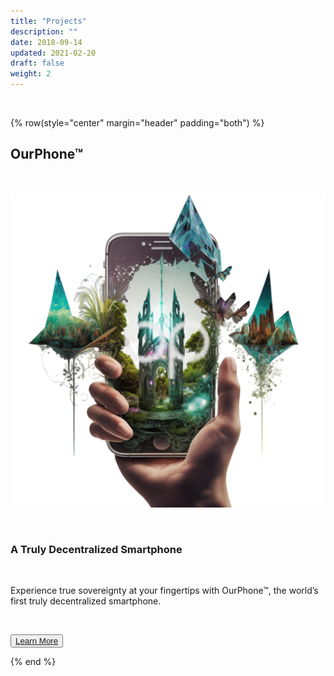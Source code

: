 ```yaml
---
title: "Projects"
description: ""
date: 2018-09-14
updated: 2021-02-20
draft: false
weight: 2
---
```


<div class="container mx-auto">

<br>

<!-- section 1 (co-found) -->

{% row(style="center" margin="header" padding="both") %}

## OurPhone™

<br>

![Image](img/ourphone.png#medium#mx-auto)

<br>

### A Truly Decentralized Smartphone


<br>

<p>
Experience true sovereignty at your fingertips with OurPhone™, the world’s first truly decentralized smartphone.
</p>

<br>

<button>[Learn More](https://ourphone.ourworld.tf/)</button>

{% end %}

</div>


